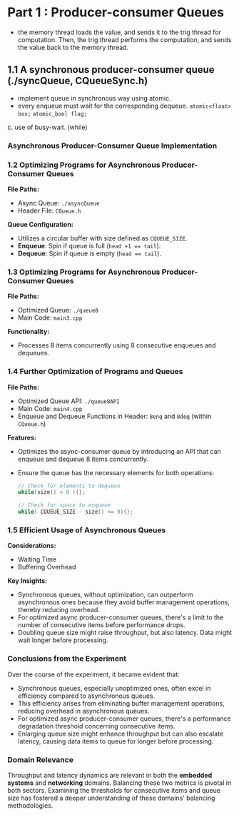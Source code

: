 # Part 1 : Producer-consumer Queues
- the memory thread loads the value, and sends it to the trig thread for computation. Then, the trig thread performs the computation, and sends the value back to the memory thread.

## 1.1  A synchronous producer-consumer queue (./syncQueue, CQueueSync.h) 
- implement queue in synchronous way using atomic. 
- every enqueue must wait for the corresponding dequeue.
`atomic<float> box;`
`atomic_bool flag;`

c. use of busy-wait. (while) 

### Asynchronous Producer-Consumer Queue Implementation
### 1.2 Optimizing Programs for Asynchronous Producer-Consumer Queues
**File Paths:**
- Async Queue: `./asyncQueue`
- Header File: `CQueue.h`

**Queue Configuration:**
- Utilizes a circular buffer with size defined as `CQUEUE_SIZE`.
- **Enqueue**: Spin if queue is full (`head +1 == tail`).
- **Dequeue**: Spin if queue is empty (`head == tail`).

### 1.3 Optimizing Programs for Asynchronous Producer-Consumer Queues

**File Paths:**
- Optimized Queue: `./queue8`
- Main Code: `main3.cpp`

**Functionality:**
- Processes 8 items concurrently using 8 consecutive enqueues and dequeues.

### 1.4 Further Optimization of Programs and Queues

**File Paths:**
- Optimized Queue API: `./queue8API`
- Main Code: `main4.cpp`
- Enqueue and Dequeue Functions in Header: `8enq` and `8deq` (within `CQueue.h`)

**Features:**
- Optimizes the async-consumer queue by introducing an API that can enqueue and dequeue 8 items concurrently.
- Ensure the queue has the necessary elements for both operations:

    ```cpp
    // Check for elements to dequeue
    while(size() < 8 ){};
    
    // Check for space to enqueue
    while( CQUEUE_SIZE - size() <= 9){};
    ```

### 1.5 Efficient Usage of Asynchronous Queues

**Considerations:**
- Waiting Time
- Buffering Overhead

**Key Insights:**
- Synchronous queues, without optimization, can outperform asynchronous ones because they avoid buffer management operations, thereby reducing overhead.
- For optimized async producer-consumer queues, there's a limit to the number of consecutive items before performance drops.
- Doubling queue size might raise throughput, but also latency. Data might wait longer before processing.

### Conclusions from the Experiment

Over the course of the experiment, it became evident that:
- Synchronous queues, especially unoptimized ones, often excel in efficiency compared to asynchronous queues.
- This efficiency arises from eliminating buffer management operations, reducing overhead in asynchronous queues.
- For optimized async producer-consumer queues, there's a performance degradation threshold concerning consecutive items.
- Enlarging queue size might enhance throughput but can also escalate latency, causing data items to queue for longer before processing.

### Domain Relevance

Throughput and latency dynamics are relevant in both the **embedded systems** and **networking** domains. Balancing these two metrics is pivotal in both sectors. Examining the thresholds for consecutive items and queue size has fostered a deeper understanding of these domains' balancing methodologies.
